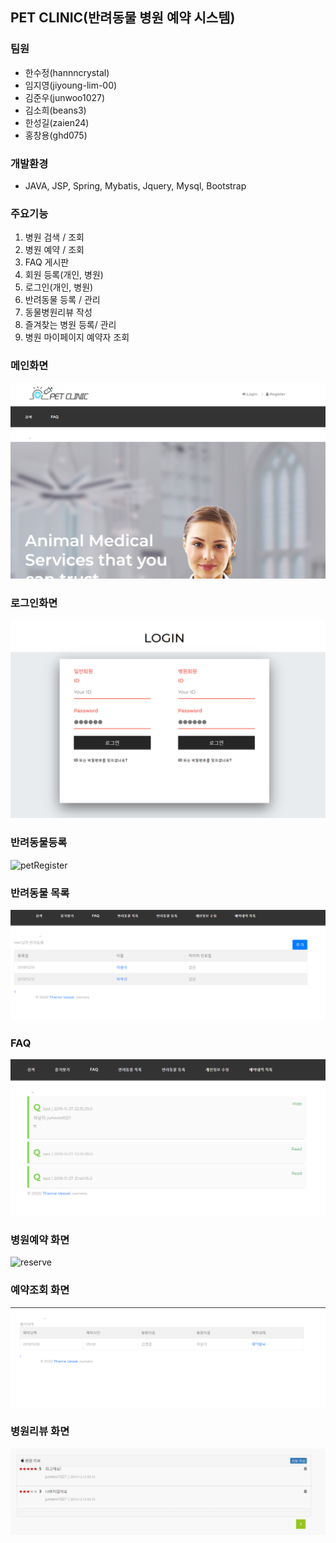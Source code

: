 ## PET CLINIC(반려동물 병원 예약 시스템)


### 팀원

- 한수정(hannncrystal)
- 임지영(jiyoung-lim-00)
- 김준우(junwoo1027)
- 김소희(beans3)
- 한성길(zaien24)
- 홍창용(ghd075)


### 개발환경
- JAVA, JSP, Spring, Mybatis, Jquery, Mysql, Bootstrap  
 
 
### 주요기능
1. 병원 검색 / 조회
2. 병원 예약 / 조회
3. FAQ 게시판
4. 회원 등록(개인, 병원)
5. 로그인(개인, 병원)
6. 반려동물 등록 / 관리
7. 동물병원리뷰 작성
8. 즐겨찾는 병원 등록/ 관리
9. 병원 마이페이지 예약자 조회


### 메인화면
![main](./image/main.PNG)



### 로그인화면
![login](./image/login.PNG)


### 반려동물등록
![petRegister](./image/petRegister)


### 반려동물 목록
![petmain](./image/petmain.PNG)



### FAQ
![faq](./image/faq.PNG)


### 병원예약 화면
![reserve](./image/reserce.PNG)


### 예약조회 화면
![apptlist](./image/apptlist.PNG)


### 병원리뷰 화면
![review](./image/review.PNG)
